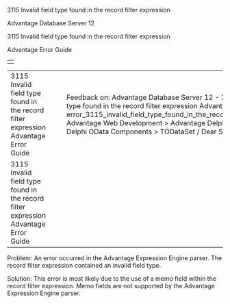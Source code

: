 3115 Invalid field type found in the record filter expression




Advantage Database Server 12  

3115 Invalid field type found in the record filter expression

Advantage Error Guide

|  |
| --- |
|  |

|  |  |  |  |  |
| --- | --- | --- | --- | --- |
| 3115 Invalid field type found in the record filter expression  Advantage Error Guide |  |  | Feedback on: Advantage Database Server 12 - 3115 Invalid field type found in the record filter expression Advantage Error Guide error\_3115\_invalid\_field\_type\_found\_in\_the\_record\_filter\_expression Advantage Web Development > Advantage Delphi OData Client > Delphi OData Components > TODataSet / Dear Support Staff, |  |
| 3115 Invalid field type found in the record filter expression  Advantage Error Guide |  |  |  |  |

Problem: An error occurred in the Advantage Expression Engine parser. The record filter expression contained an invalid field type.

Solution: This error is most likely due to the use of a memo field within the record filter expression. Memo fields are not supported by the Advantage Expression Engine parser.